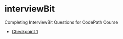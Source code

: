 # interviewBit
Completing InterviewBit Questions for CodePath Course
* [Checkpoint 1](/checkpoint1)
